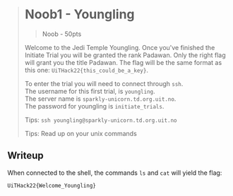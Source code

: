 > # Noob1 - Youngling
> > Noob - 50pts
> 
> Welcome to the Jedi Temple Youngling. Once you've finished the Initiate Trial you will be granted the rank Padawan. Only the right flag will grant you the title Padawan. The flag will be the same format as this one: 
> ```UiTHack22{this_could_be_a_key}```.
> 
> To enter the trial you will need to connect through `ssh`.  
> The username for this first trial, is `youngling`.  
> The server name is `sparkly-unicorn.td.org.uit.no`.  
> The password for youngling is `initiate_trials`.
> 
> 
> 
> Tips:
> `ssh youngling@sparkly-unicorn.td.org.uit.no`
> 
> Tips:
> Read up on your unix commands 
> 

## Writeup

When connected to the shell, the commands `ls` and `cat` will yield the flag:

```
UiTHack22{Welcome_Youngling}
```